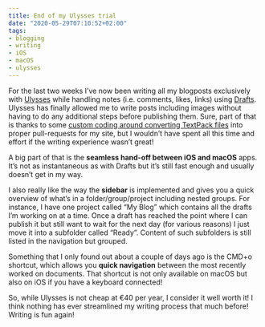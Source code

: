 ```yaml
---
title: End of my Ulysses trial
date: "2020-05-29T07:10:52+02:00"
tags:
- blogging
- writing
- iOS
- macOS
- ulysses
---
```


For the last two weeks I’ve now been writing all my blogposts exclusively with [Ulysses](https://ulysses.app/) while handling notes (i.e. comments, likes, links) using [Drafts](https://getdrafts.com/). Ulysses has finally allowed me to write posts including images without having to do any additional steps before publishing them. Sure, part of that is thanks to some [custom coding around converting TextPack files](https://zerokspot.com/weblog/2020/05/20/writing-blog-posts-using-ulysses/) into proper pull-requests for my site, but I wouldn’t have spent all this time and effort if the writing experience wasn’t great!

A big part of that is the **seamless hand-off between iOS and macOS** apps. It’s not as instantaneous as with Drafts but it’s still fast enough and usually doesn’t get in my way. 

I also really like the way the **sidebar** is implemented and gives you a quick overview of what’s in a folder/group/project including nested groups. For instance, I have one project called “My Blog” which contains all the drafts I’m working on at a time. Once a draft has reached the point where I can publish it but still want to wait for the next day (for various reasons) I just move it into a subfolder called “Ready”. Content of such subfolders is still listed in the navigation but grouped.

Something that I only found out about a couple of days ago is the CMD+o shortcut, which allows you **quick navigation** between the most recently worked on documents. That shortcut is not only available on macOS but also on iOS if you have a keyboard connected!

So, while Ulysses is not cheap at €40 per year, I consider it well worth it! I think nothing has ever streamlined my writing process that much before! Writing is fun again!

